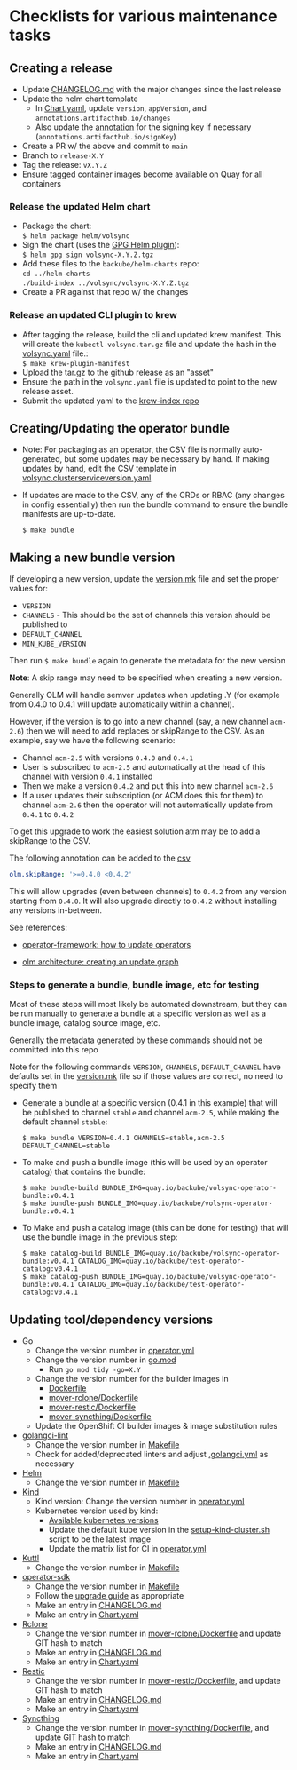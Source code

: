 # Checklists for various maintenance tasks

## Creating a release

* Update [CHANGELOG.md](CHANGELOG.md) with the major changes since the last
  release
* Update the helm chart template
  * In [Chart.yaml](helm/volsync/Chart.yaml), update `version`, `appVersion`,
    and `annotations.artifacthub.io/changes`
  * Also update the
    [annotation](https://artifacthub.io/docs/topics/annotations/helm/) for the
    signing key if necessary (`annotations.artifacthub.io/signKey`)
* Create a PR w/ the above and commit to `main`
* Branch to `release-X.Y`
* Tag the release: `vX.Y.Z`
* Ensure tagged container images become available on Quay for all containers

### Release the updated Helm chart

* Package the chart:  
  `$ helm package helm/volsync`
* Sign the chart (uses the [GPG Helm
  plugin](https://artifacthub.io/packages/helm-plugin/gpg/gpg)):  
  `$ helm gpg sign volsync-X.Y.Z.tgz`
* Add these files to the `backube/helm-charts` repo:  
  `cd ../helm-charts`  
  `./build-index ../volsync/volsync-X.Y.Z.tgz`
* Create a PR against that repo w/ the changes

### Release an updated CLI plugin to krew

* After tagging the release, build the cli and updated krew manifest. This will
  create the `kubectl-volsync.tar.gz` file and update the hash in the
  [volsync.yaml](kubectl-volsync/volsync.yaml) file.:  
  `$ make krew-plugin-manifest`
* Upload the tar.gz to the github release as an "asset"
* Ensure the path in the `volsync.yaml` file is updated to point to the new
  release asset.
* Submit the updated yaml to the [krew-index
  repo](https://github.com/kubernetes-sigs/krew-index/blob/master/plugins/volsync.yaml)

## Creating/Updating the operator bundle

* Note: For packaging as an operator, the CSV file is normally auto-generated,
  but some updates may be necessary by hand.  If making updates by hand, edit
  the CSV template in
  [volsync.clusterserviceversion.yaml](config/manifests/bases/volsync.clusterserviceversion.yaml)

* If updates are made to the CSV, any of the CRDs or RBAC (any changes in
  config essentially) then run the bundle command to ensure the bundle manifests
  are up-to-date.

  `$ make bundle`

## Making a new bundle version

If developing a new version, update the [version.mk](version.mk) file and set
the proper values for:

* `VERSION`  
* `CHANNELS` - This should be the set of channels this version should be
  published to  
* `DEFAULT_CHANNEL`  
* `MIN_KUBE_VERSION`

Then run `$ make bundle` again to generate the metadata for the new version

**Note**:  A skip range may need to be specified when creating a new version.

Generally OLM will handle semver updates when updating .Y (for example
from 0.4.0 to 0.4.1 will update automatically within a channel).

However, if the version is to go into a new channel (say, a new channel
`acm-2.6`) then we will need to add replaces or skipRange to the CSV.  As an
example, say we have the following scenario:

* Channel `acm-2.5` with versions `0.4.0` and `0.4.1`  
* User is subscribed to `acm-2.5` and automatically at the head of this channel
  with version `0.4.1` installed  
* Then we make a version `0.4.2` and put this into new channel `acm-2.6`  
* If a user updates their subscription (or ACM does this for them) to channel
  `acm-2.6` then the operator will not automatically update from `0.4.1` to
  `0.4.2`

To get this upgrade to work the easiest solution atm may be to add a skipRange
to the CSV.

The following annotation can be added to the [csv](bundle/manifests/volsync.clusterserviceversion.yaml)

```yaml
olm.skipRange: '>=0.4.0 <0.4.2'
```

This will allow upgrades (even between channels) to `0.4.2` from any version
starting from `0.4.0`.  It will also upgrade directly to `0.4.2` without
installing any versions in-between.

See references:

* [operator-framework: how to update operators](https://github.com/operator-framework/operator-lifecycle-manager/blob/master/doc/design/how-to-update-operators.md)

* [olm architecture: creating an update graph](https://olm.operatorframework.io/docs/concepts/olm-architecture/operator-catalog/creating-an-update-graph/)

### Steps to generate a bundle, bundle image, etc for testing

Most of these steps will most likely be automated downstream, but they can be
run manually to generate a bundle at a specific version as well as a bundle
image, catalog source image, etc.

Generally the metadata generated by these commands should not be committed into
this repo

Note for the following commands `VERSION`, `CHANNELS`, `DEFAULT_CHANNEL` have
defaults set in the [version.mk](version.mk) file so if those values are
correct, no need to specify them

* Generate a bundle at a specific version (0.4.1 in this example) that will be
  published to channel `stable` and channel `acm-2.5`, while making the
  default channel `stable`:

  `$ make bundle VERSION=0.4.1 CHANNELS=stable,acm-2.5
  DEFAULT_CHANNEL=stable`

* To make and push a bundle image (this will be used by an operator catalog)
  that contains the bundle:

  `$ make bundle-build
  BUNDLE_IMG=quay.io/backube/volsync-operator-bundle:v0.4.1`  
  `$ make bundle-push BUNDLE_IMG=quay.io/backube/volsync-operator-bundle:v0.4.1`

* To Make and push a catalog image (this can be done for testing) that will use
  the bundle image in the previous step:

  `$ make catalog-build
  BUNDLE_IMG=quay.io/backube/volsync-operator-bundle:v0.4.1
  CATALOG_IMG=quay.io/backube/test-operator-catalog:v0.4.1`  
  `$ make catalog-push BUNDLE_IMG=quay.io/backube/volsync-operator-bundle:v0.4.1
  CATALOG_IMG=quay.io/backube/test-operator-catalog:v0.4.1`

## Updating tool/dependency versions

* Go
  * Change the version number in [operator.yml](.github/workflows/operator.yml)
  * Change the version number in [go.mod](go.mod)
    * Run `go mod tidy -go=X.Y`
  * Change the version number for the builder images in
    * [Dockerfile](Dockerfile)
    * [mover-rclone/Dockerfile](mover-rclone/Dockerfile)
    * [mover-restic/Dockerfile](mover-restic/Dockerfile)
    * [mover-syncthing/Dockerfile](mover-syncthing/Dockerfile)
  * Update the OpenShift CI builder images & image substitution rules
* [golangci-lint](https://github.com/golangci/golangci-lint/releases)
  * Change the version number in [Makefile](Makefile)
  * Check for added/deprecated linters and adjust [.golangci.yml](.golangci.yml)
    as necessary
* [Helm](https://github.com/helm/helm/releases)
  * Change the version number in [Makefile](Makefile)
* [Kind](https://github.com/kubernetes-sigs/kind/releases)
  * Kind version: Change the version number in
    [operator.yml](.github/workflows/operator.yml)
  * Kubernetes version used by kind:
    * [Available kubernetes
      versions](https://hub.docker.com/r/kindest/node/tags?page=1&ordering=name)
    * Update the default kube version in the
      [setup-kind-cluster.sh](./hack/setup-kind-cluster.sh) script to be the
      latest image
    * Update the matrix list for CI in
      [operator.yml](.github/workflows/operator.yml)
* [Kuttl](https://github.com/kudobuilder/kuttl/releases)
  * Change the version number in [Makefile](Makefile)
* [operator-sdk](https://github.com/operator-framework/operator-sdk/releases)
  * Change the version number in [Makefile](Makefile)
  * Follow the [upgrade
    guide](https://sdk.operatorframework.io/docs/upgrading-sdk-version/) as
    appropriate
  * Make an entry in [CHANGELOG.md](CHANGELOG.md)
  * Make an entry in [Chart.yaml](helm/volsync/Chart.yaml)
* [Rclone](https://github.com/rclone/rclone/releases)
  * Change the version number in
    [mover-rclone/Dockerfile](mover-rclone/Dockerfile) and update GIT hash to match
  * Make an entry in [CHANGELOG.md](CHANGELOG.md)
  * Make an entry in [Chart.yaml](helm/volsync/Chart.yaml)
* [Restic](https://github.com/restic/restic/releases)
  * Change the version number in
    [mover-restic/Dockerfile](mover-restic/Dockerfile), and update GIT hash to
    match
  * Make an entry in [CHANGELOG.md](CHANGELOG.md)
  * Make an entry in [Chart.yaml](helm/volsync/Chart.yaml)
* [Syncthing](https://github.com/syncthing/syncthing/releases)
  * Change the version number in
    [mover-syncthing/Dockerfile](mover-syncthing/Dockerfile), and update GIT
    hash to match
  * Make an entry in [CHANGELOG.md](CHANGELOG.md)
  * Make an entry in [Chart.yaml](helm/volsync/Chart.yaml)
